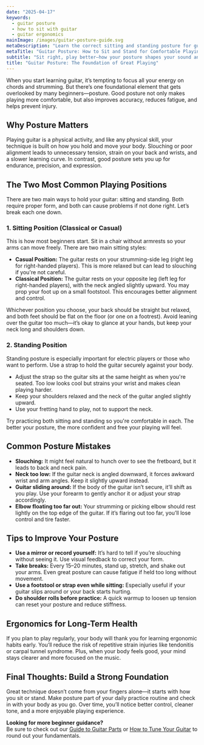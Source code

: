 ```yaml
---
date: "2025-04-17"
keywords:
  - guitar posture
  - how to sit with guitar
  - guitar ergonomics
mainImage: /images/guitar-posture-guide.svg
metaDescription: "Learn the correct sitting and standing posture for guitar playing to reduce pain, improve technique, and boost your progress as a beginner."
metaTitle: "Guitar Posture: How to Sit and Stand for Comfortable Playing"
subtitle: "Sit right, play better—how your posture shapes your sound and progress."
title: "Guitar Posture: The Foundation of Great Playing"
---
```


When you start learning guitar, it’s tempting to focus all your energy on chords and strumming. But there’s one foundational element that gets overlooked by many beginners—posture. Good posture not only makes playing more comfortable, but also improves accuracy, reduces fatigue, and helps prevent injury.

## Why Posture Matters

Playing guitar is a physical activity, and like any physical skill, your technique is built on how you hold and move your body. Slouching or poor alignment leads to unnecessary tension, strain on your back and wrists, and a slower learning curve. In contrast, good posture sets you up for endurance, precision, and expression.

## The Two Most Common Playing Positions

There are two main ways to hold your guitar: sitting and standing. Both require proper form, and both can cause problems if not done right. Let’s break each one down.

### 1. Sitting Position (Classical or Casual)

This is how most beginners start. Sit in a chair without armrests so your arms can move freely. There are two main sitting styles:

- **Casual Position:** The guitar rests on your strumming-side leg (right leg for right-handed players). This is more relaxed but can lead to slouching if you're not careful.
- **Classical Position:** The guitar rests on your opposite leg (left leg for right-handed players), with the neck angled slightly upward. You may prop your foot up on a small footstool. This encourages better alignment and control.

Whichever position you choose, your back should be straight but relaxed, and both feet should be flat on the floor (or one on a footrest). Avoid leaning over the guitar too much—it’s okay to glance at your hands, but keep your neck long and shoulders down.

### 2. Standing Position

Standing posture is especially important for electric players or those who want to perform. Use a strap to hold the guitar securely against your body.

- Adjust the strap so the guitar sits at the same height as when you're seated. Too low looks cool but strains your wrist and makes clean playing harder.
- Keep your shoulders relaxed and the neck of the guitar angled slightly upward.
- Use your fretting hand to play, not to support the neck.

Try practicing both sitting and standing so you're comfortable in each. The better your posture, the more confident and free your playing will feel.

## Common Posture Mistakes

- **Slouching:** It might feel natural to hunch over to see the fretboard, but it leads to back and neck pain.
- **Neck too low:** If the guitar neck is angled downward, it forces awkward wrist and arm angles. Keep it slightly upward instead.
- **Guitar sliding around:** If the body of the guitar isn’t secure, it’ll shift as you play. Use your forearm to gently anchor it or adjust your strap accordingly.
- **Elbow floating too far out:** Your strumming or picking elbow should rest lightly on the top edge of the guitar. If it’s flaring out too far, you’ll lose control and tire faster.

## Tips to Improve Your Posture

- **Use a mirror or record yourself:** It’s hard to tell if you’re slouching without seeing it. Use visual feedback to correct your form.
- **Take breaks:** Every 15–20 minutes, stand up, stretch, and shake out your arms. Even great posture can cause fatigue if held too long without movement.
- **Use a footstool or strap even while sitting:** Especially useful if your guitar slips around or your back starts hurting.
- **Do shoulder rolls before practice:** A quick warmup to loosen up tension can reset your posture and reduce stiffness.

## Ergonomics for Long-Term Health

If you plan to play regularly, your body will thank you for learning ergonomic habits early. You’ll reduce the risk of repetitive strain injuries like tendonitis or carpal tunnel syndrome. Plus, when your body feels good, your mind stays clearer and more focused on the music.

## Final Thoughts: Build a Strong Foundation

Great technique doesn’t come from your fingers alone—it starts with how you sit or stand. Make posture part of your daily practice routine and check in with your body as you go. Over time, you’ll notice better control, cleaner tone, and a more enjoyable playing experience.

**Looking for more beginner guidance?**  
Be sure to check out our [Guide to Guitar Parts](/guitar-chalk/learn-guitar-parts-for-beginners) or [How to Tune Your Guitar](/guitar-chalk/how-to-tune-your-guitar) to round out your fundamentals.
